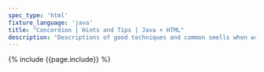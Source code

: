 ```yaml
---
spec_type: 'html'
fixture_language: 'java'
title: "Concordion | Hints and Tips | Java + HTML"
description: "Descriptions of good techniques and common smells when writing specifications with examples. While aimed at Concordion, the techniques and smells are applicable to other tools such as Cucumber, JBehave, Fitnesse."
---
```


{% include {{page.include}} %}
